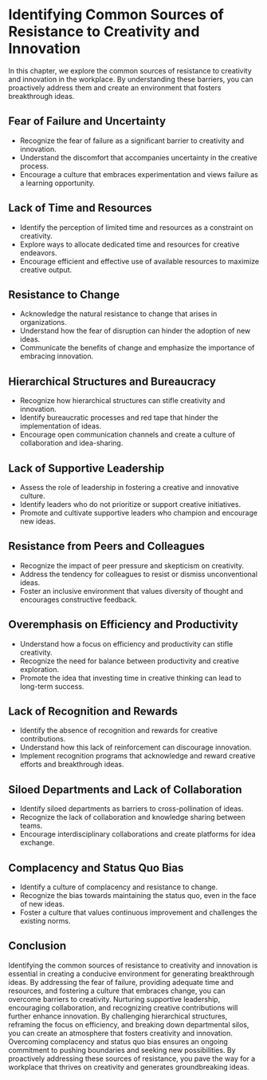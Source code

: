 Identifying Common Sources of Resistance to Creativity and Innovation
==============================================================================

In this chapter, we explore the common sources of resistance to creativity and innovation in the workplace. By understanding these barriers, you can proactively address them and create an environment that fosters breakthrough ideas.

Fear of Failure and Uncertainty
-------------------------------

* Recognize the fear of failure as a significant barrier to creativity and innovation.
* Understand the discomfort that accompanies uncertainty in the creative process.
* Encourage a culture that embraces experimentation and views failure as a learning opportunity.

Lack of Time and Resources
--------------------------

* Identify the perception of limited time and resources as a constraint on creativity.
* Explore ways to allocate dedicated time and resources for creative endeavors.
* Encourage efficient and effective use of available resources to maximize creative output.

Resistance to Change
--------------------

* Acknowledge the natural resistance to change that arises in organizations.
* Understand how the fear of disruption can hinder the adoption of new ideas.
* Communicate the benefits of change and emphasize the importance of embracing innovation.

Hierarchical Structures and Bureaucracy
---------------------------------------

* Recognize how hierarchical structures can stifle creativity and innovation.
* Identify bureaucratic processes and red tape that hinder the implementation of ideas.
* Encourage open communication channels and create a culture of collaboration and idea-sharing.

Lack of Supportive Leadership
-----------------------------

* Assess the role of leadership in fostering a creative and innovative culture.
* Identify leaders who do not prioritize or support creative initiatives.
* Promote and cultivate supportive leaders who champion and encourage new ideas.

Resistance from Peers and Colleagues
------------------------------------

* Recognize the impact of peer pressure and skepticism on creativity.
* Address the tendency for colleagues to resist or dismiss unconventional ideas.
* Foster an inclusive environment that values diversity of thought and encourages constructive feedback.

Overemphasis on Efficiency and Productivity
-------------------------------------------

* Understand how a focus on efficiency and productivity can stifle creativity.
* Recognize the need for balance between productivity and creative exploration.
* Promote the idea that investing time in creative thinking can lead to long-term success.

Lack of Recognition and Rewards
-------------------------------

* Identify the absence of recognition and rewards for creative contributions.
* Understand how this lack of reinforcement can discourage innovation.
* Implement recognition programs that acknowledge and reward creative efforts and breakthrough ideas.

Siloed Departments and Lack of Collaboration
--------------------------------------------

* Identify siloed departments as barriers to cross-pollination of ideas.
* Recognize the lack of collaboration and knowledge sharing between teams.
* Encourage interdisciplinary collaborations and create platforms for idea exchange.

Complacency and Status Quo Bias
-------------------------------

* Identify a culture of complacency and resistance to change.
* Recognize the bias towards maintaining the status quo, even in the face of new ideas.
* Foster a culture that values continuous improvement and challenges the existing norms.

Conclusion
----------

Identifying the common sources of resistance to creativity and innovation is essential in creating a conducive environment for generating breakthrough ideas. By addressing the fear of failure, providing adequate time and resources, and fostering a culture that embraces change, you can overcome barriers to creativity. Nurturing supportive leadership, encouraging collaboration, and recognizing creative contributions will further enhance innovation. By challenging hierarchical structures, reframing the focus on efficiency, and breaking down departmental silos, you can create an atmosphere that fosters creativity and innovation. Overcoming complacency and status quo bias ensures an ongoing commitment to pushing boundaries and seeking new possibilities. By proactively addressing these sources of resistance, you pave the way for a workplace that thrives on creativity and generates groundbreaking ideas.
